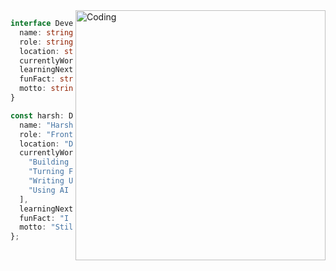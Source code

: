 
<img align="right" alt="Coding" width="400" src="https://user-images.githubusercontent.com/74038190/229223263-cf2e4b07-2615-4f87-9c38-e37600f8381a.gif">

```typescript
interface Developer {
  name: string;
  role: string;
  location: string;
  currentlyWorking: string[];
  learningNext: string[];
  funFact: string;
  motto: string;
}

const harsh: Developer = {
  name: "Harsh Kumar",
  role: "Frontend Engineer (React & Next.js)",
  location: "Delhi, India 🇮🇳",
  currentlyWorking: [
    "Building full-stack features at early-stage startups",
    "Turning Figma designs into responsive UIs",
    "Writing UI feedback & code reviews (300+ on Frontend Mentor)",
    "Using AI tools (ChatGPT, Claude, Amazon Q) to ship faster"
  ],
  learningNext: ["System Design", "TypeScript Patterns", "DevOps Basics"],
  funFact: "I once built 30+ webpages in 30 days just for fun.",
  motto: "Still learning. Still building. Always curious."
};
```
